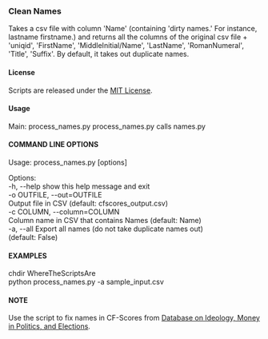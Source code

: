 ### Clean Names

Takes a csv file with column 'Name' (containing 'dirty names.' For instance, lastname firstname.) and returns all the columns of the original csv file + 'uniqid', 'FirstName', 'MiddleInitial/Name', 'LastName', 'RomanNumeral', 'Title', 'Suffix'. By default, it takes out duplicate names.

#### License

Scripts are released under the [MIT License][].

#### Usage

Main: process\_names.py process\_names.py calls names.py

#### COMMAND LINE OPTIONS

Usage: process\_names.py [options]  
  
Options:  
    -h, --help show this help message and exit  
    -o OUTFILE, --out=OUTFILE  
                  Output file in CSV (default: cfscores\_output.csv)  
     -c COLUMN, --column=COLUMN  
                  Column name in CSV that contains Names (default: Name)  
     -a, --all    Export all names (do not take duplicate names out)  
                  (default: False)

#### EXAMPLES

chdir WhereTheScriptsAre  
python process\_names.py -a sample\_input.csv  

#### NOTE

Use the script to fix names in CF-Scores from [Database on Ideology, Money in Politics, and Elections][].

  [MIT License]: https://github.com/soodoku/Clean-Names/License%20for%20Scripts.md
  [Database on Ideology, Money in Politics, and Elections]: http://data.stanford.edu/dime

